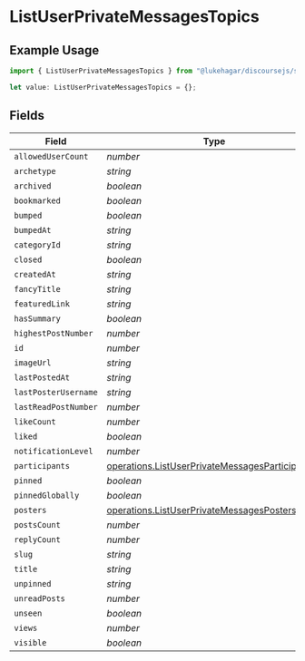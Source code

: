 # ListUserPrivateMessagesTopics

## Example Usage

```typescript
import { ListUserPrivateMessagesTopics } from "@lukehagar/discoursejs/sdk/models/operations";

let value: ListUserPrivateMessagesTopics = {};
```

## Fields

| Field                                                                                                                     | Type                                                                                                                      | Required                                                                                                                  | Description                                                                                                               |
| ------------------------------------------------------------------------------------------------------------------------- | ------------------------------------------------------------------------------------------------------------------------- | ------------------------------------------------------------------------------------------------------------------------- | ------------------------------------------------------------------------------------------------------------------------- |
| `allowedUserCount`                                                                                                        | *number*                                                                                                                  | :heavy_minus_sign:                                                                                                        | N/A                                                                                                                       |
| `archetype`                                                                                                               | *string*                                                                                                                  | :heavy_minus_sign:                                                                                                        | N/A                                                                                                                       |
| `archived`                                                                                                                | *boolean*                                                                                                                 | :heavy_minus_sign:                                                                                                        | N/A                                                                                                                       |
| `bookmarked`                                                                                                              | *boolean*                                                                                                                 | :heavy_minus_sign:                                                                                                        | N/A                                                                                                                       |
| `bumped`                                                                                                                  | *boolean*                                                                                                                 | :heavy_minus_sign:                                                                                                        | N/A                                                                                                                       |
| `bumpedAt`                                                                                                                | *string*                                                                                                                  | :heavy_minus_sign:                                                                                                        | N/A                                                                                                                       |
| `categoryId`                                                                                                              | *string*                                                                                                                  | :heavy_minus_sign:                                                                                                        | N/A                                                                                                                       |
| `closed`                                                                                                                  | *boolean*                                                                                                                 | :heavy_minus_sign:                                                                                                        | N/A                                                                                                                       |
| `createdAt`                                                                                                               | *string*                                                                                                                  | :heavy_minus_sign:                                                                                                        | N/A                                                                                                                       |
| `fancyTitle`                                                                                                              | *string*                                                                                                                  | :heavy_minus_sign:                                                                                                        | N/A                                                                                                                       |
| `featuredLink`                                                                                                            | *string*                                                                                                                  | :heavy_minus_sign:                                                                                                        | N/A                                                                                                                       |
| `hasSummary`                                                                                                              | *boolean*                                                                                                                 | :heavy_minus_sign:                                                                                                        | N/A                                                                                                                       |
| `highestPostNumber`                                                                                                       | *number*                                                                                                                  | :heavy_minus_sign:                                                                                                        | N/A                                                                                                                       |
| `id`                                                                                                                      | *number*                                                                                                                  | :heavy_minus_sign:                                                                                                        | N/A                                                                                                                       |
| `imageUrl`                                                                                                                | *string*                                                                                                                  | :heavy_minus_sign:                                                                                                        | N/A                                                                                                                       |
| `lastPostedAt`                                                                                                            | *string*                                                                                                                  | :heavy_minus_sign:                                                                                                        | N/A                                                                                                                       |
| `lastPosterUsername`                                                                                                      | *string*                                                                                                                  | :heavy_minus_sign:                                                                                                        | N/A                                                                                                                       |
| `lastReadPostNumber`                                                                                                      | *number*                                                                                                                  | :heavy_minus_sign:                                                                                                        | N/A                                                                                                                       |
| `likeCount`                                                                                                               | *number*                                                                                                                  | :heavy_minus_sign:                                                                                                        | N/A                                                                                                                       |
| `liked`                                                                                                                   | *boolean*                                                                                                                 | :heavy_minus_sign:                                                                                                        | N/A                                                                                                                       |
| `notificationLevel`                                                                                                       | *number*                                                                                                                  | :heavy_minus_sign:                                                                                                        | N/A                                                                                                                       |
| `participants`                                                                                                            | [operations.ListUserPrivateMessagesParticipants](../../../sdk/models/operations/listuserprivatemessagesparticipants.md)[] | :heavy_minus_sign:                                                                                                        | N/A                                                                                                                       |
| `pinned`                                                                                                                  | *boolean*                                                                                                                 | :heavy_minus_sign:                                                                                                        | N/A                                                                                                                       |
| `pinnedGlobally`                                                                                                          | *boolean*                                                                                                                 | :heavy_minus_sign:                                                                                                        | N/A                                                                                                                       |
| `posters`                                                                                                                 | [operations.ListUserPrivateMessagesPosters](../../../sdk/models/operations/listuserprivatemessagesposters.md)[]           | :heavy_minus_sign:                                                                                                        | N/A                                                                                                                       |
| `postsCount`                                                                                                              | *number*                                                                                                                  | :heavy_minus_sign:                                                                                                        | N/A                                                                                                                       |
| `replyCount`                                                                                                              | *number*                                                                                                                  | :heavy_minus_sign:                                                                                                        | N/A                                                                                                                       |
| `slug`                                                                                                                    | *string*                                                                                                                  | :heavy_minus_sign:                                                                                                        | N/A                                                                                                                       |
| `title`                                                                                                                   | *string*                                                                                                                  | :heavy_minus_sign:                                                                                                        | N/A                                                                                                                       |
| `unpinned`                                                                                                                | *string*                                                                                                                  | :heavy_minus_sign:                                                                                                        | N/A                                                                                                                       |
| `unreadPosts`                                                                                                             | *number*                                                                                                                  | :heavy_minus_sign:                                                                                                        | N/A                                                                                                                       |
| `unseen`                                                                                                                  | *boolean*                                                                                                                 | :heavy_minus_sign:                                                                                                        | N/A                                                                                                                       |
| `views`                                                                                                                   | *number*                                                                                                                  | :heavy_minus_sign:                                                                                                        | N/A                                                                                                                       |
| `visible`                                                                                                                 | *boolean*                                                                                                                 | :heavy_minus_sign:                                                                                                        | N/A                                                                                                                       |